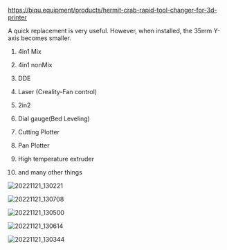 https://biqu.equipment/products/hermit-crab-rapid-tool-changer-for-3d-printer

A quick replacement is very useful.
However, when installed, the 35mm Y-axis becomes smaller.

1. 4in1 Mix

2. 4in1 nonMix

3. DDE

4. Laser (Creality-Fan control)

5. 2in2

6. Dial gauge(Bed Leveling)

7. Cutting Plotter

8. Pan Plotter

9. High temperature extruder

10. and many other things



![20221121_130221](https://user-images.githubusercontent.com/102475504/202963785-3a48fe0a-f2f2-458b-a43f-a80e10cd5c2d.jpg)

![20221121_130708](https://user-images.githubusercontent.com/102475504/202963973-6550325b-56a5-46e9-b0c0-165168560227.jpg)

![20221121_130500](https://user-images.githubusercontent.com/102475504/202963986-e10ed54f-1271-4cc8-8629-f7875fdcb95a.jpg)

![20221121_130614](https://user-images.githubusercontent.com/102475504/202963999-1542cfa4-6d0a-4190-be22-09a19a95db74.jpg)

![20221121_130344](https://user-images.githubusercontent.com/102475504/202964008-fa5cb235-aa1d-4263-a07c-a28464a7e586.jpg)
